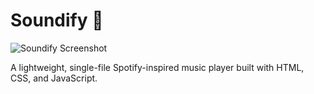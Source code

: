 # Soundify 🎵

![Soundify Screenshot](/api/placeholder/800/400)

A lightweight, single-file Spotify-inspired music player built with HTML, CSS, and JavaScript.

